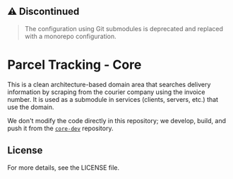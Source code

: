 ## ⚠️ Discontinued

> The configuration using Git submodules is deprecated and replaced with a monorepo configuration.

# Parcel Tracking - Core

This is a clean architecture-based domain area that searches delivery information by scraping from the courier company using the invoice number. It is used as a submodule in services (clients, servers, etc.) that use the domain.

We don't modify the code directly in this repository; we develop, build, and push it from the [`core-dev`](https://github.com/parcel-tracking/core-dev) repository.

## License

For more details, see the LICENSE file.
